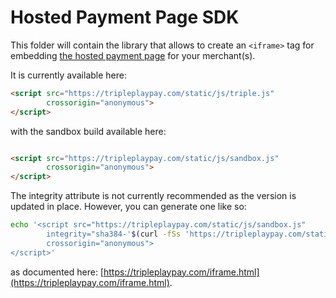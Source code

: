 # Hosted Payment Page SDK

This folder will contain the library that allows to create
an `<iframe>` tag for embedding [the hosted payment page][e.g.] for your merchant(s).

[e.g.]: https://sandbox.tripleplaypay.com/iframe/payment?params=eyJmcmVlRm9ybUFtb3VudCI6dHJ1ZSwicGF5bWVudFR5cGUiOiJjaGFyZ2UiLCJuZXdXaW5kb3ciOnRydWUsInBheW1lbnRPcHRpb25zIjpbImNyZWRpdF9jYXJkIl19Cg==

It is currently available here:

```html
<script src="https://tripleplaypay.com/static/js/triple.js"
        crossorigin="anonymous">
</script>
```

with the sandbox build available here:

```html

<script src="https://tripleplaypay.com/static/js/sandbox.js"
        crossorigin="anonymous">
</script>
```

The integrity attribute is not currently recommended as the version is updated in place.
However, you can generate one like so:

```bash
echo '<script src="https://tripleplaypay.com/static/js/sandbox.js"
        integrity="sha384-'$(curl -fSs 'https://tripleplaypay.com/static/js/sandbox.js' -w '' | openssl dgst -sha384 -binary | openssl base64)'"
        crossorigin="anonymous">
</script>'
```

as documented here: [https://tripleplaypay.com/iframe.html](https://tripleplaypay.com/iframe.html).
